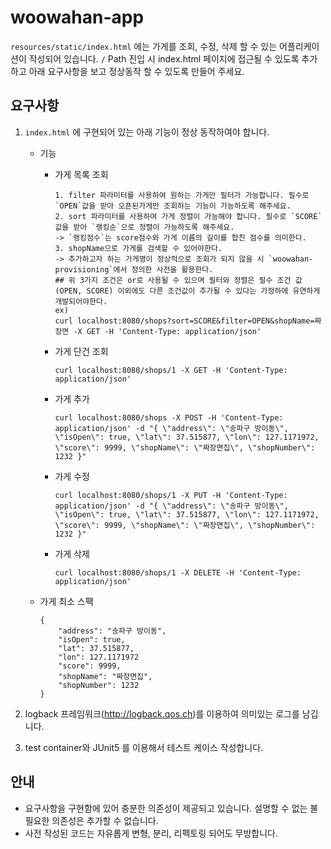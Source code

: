 # woowahan-app

`resources/static/index.html` 에는 가게를 조회, 수정, 삭제 할 수 있는 어플리케이션이 작성되어 있습니다.
`/` Path 진입 시 index.html 페이지에 접근될 수 있도록 추가하고 아래 요구사항을 보고 정상동작 할 수 있도록 만들어 주세요.

## 요구사항

1. `index.html` 에 구현되어 있는 아래 기능이 정상 동작하여야 합니다.
    - 기능 
        - 가게 목록 조회
            ```
            1. filter 파라미터를 사용하여 원하는 가게만 필터가 가능합니다. 필수로 `OPEN`값을 받아 오픈된가게만 조회하는 기능이 가능하도록 해주세요.
            2. sort 파라미터를 사용하여 가게 정렬이 가능해야 합니다. 필수로 `SCORE`값을 받아 `랭킹순`으로 정렬이 가능하도록 해주세요.
            -> `랭킹점수`는 score점수와 가게 이름의 길이를 합친 점수를 의미한다.
            3. shopName으로 가게를 검색할 수 있어야한다. 
            -> 추가하고자 하는 가게명이 정상적으로 조회가 되지 않을 시 `woowahan-provisioning`에서 정의한 사전을 활용한다.
            ## 위 3가지 조건은 or로 사용될 수 있으며 필터와 정렬은 필수 조건 값(OPEN, SCORE) 이외에도 다른 조건값이 추가될 수 있다는 가정하에 유연하게 개발되어야한다.
            ex)  
            curl localhost:8080/shops?sort=SCORE&filter=OPEN&shopName=짜장면 -X GET -H 'Content-Type: application/json'
            ```
        - 가게 단건 조회
            ```
            curl localhost:8080/shops/1 -X GET -H 'Content-Type: application/json'
            ```
        - 가게 추가
            ```
            curl localhost:8080/shops -X POST -H 'Content-Type: application/json' -d "{ \"address\": \"송파구 방이동\", \"isOpen\": true, \"lat\": 37.515877, \"lon\": 127.1171972, \"score\": 9999, \"shopName\": \"짜장면집\", \"shopNumber\": 1232 }"
            ```
        - 가게 수정
            ```
            curl localhost:8080/shops/1 -X PUT -H 'Content-Type: application/json' -d "{ \"address\": \"송파구 방이동\", \"isOpen\": true, \"lat\": 37.515877, \"lon\": 127.1171972, \"score\": 9999, \"shopName\": \"짜장면집\", \"shopNumber\": 1232 }"
            ```
        - 가게 삭제
            ```
            curl localhost:8080/shops/1 -X DELETE -H 'Content-Type: application/json'
            ```
        
    - 가게 최소 스팩
      ```
      {
          "address": "송파구 방이동",
          "isOpen": true,
          "lat": 37.515877,
          "lon": 127.1171972
          "score": 9999,
          "shopName": "짜장면집",
          "shopNumber": 1232
      }

      ```
      
2. logback 프레임워크(http://logback.qos.ch)를 이용하여 의미있는 로그를 남깁니다.
3. test container와 JUnit5 를 이용해서 테스트 케이스 작성합니다.

## 안내
- 요구사항을 구현함에 있어 충분한 의존성이 제공되고 있습니다. 설명할 수 없는 불필요한 의존성은 추가할 수 없습니다.
- 사전 작성된 코드는 자유롭게 변형, 분리, 리펙토링 되어도 무방합니다.